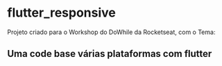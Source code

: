 # flutter_responsive

Projeto criado para o Workshop do DoWhile da Rocketseat, com o Tema:
## Uma code base várias plataformas com flutter
